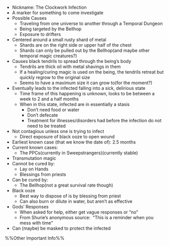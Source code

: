 - Nickname: The Clockwork Infection
- A marker for something to come investigate
- Possible Causes
	- Traveling from one universe to another through a Temporal Dungeon
	- Being targeted by the Bellhop
	- Exposure to drifters
- Centered around a small rusty shard of metal
	- Shards are on the right side or upper half of the chest
	- Shards can only be pulled out by the Bellhop(and maybe other temporal magic creatures?)
- Causes black tendrils to spread through the being’s body
	- Tendrils are thick oil with metal shavings in them
	- If a healing/curing magic is used on the being, the tendrils retreat but quickly regrow to the original size
	- Seems to have a maximum size it can grow to(for the moment?)
- Eventually leads to the infected falling into a sick, delirious state
	- Time frame of this happening is unknown, looks to be between a week to 2 and a half months
	- When in this state, infected are in essentially a stasis
		- Don’t need food or water
		- Don’t defecate
		- Treatment for illnesses/disorders had before the infection do not need to be treated
- Not contagious unless one is trying to infect
	- Direct exposure of black ooze to open wound
- Earliest known case (that we know the date of): 2.5 months
- Current known cases:
	- The PPCs(currently in Sweepstrangers)(currently stable)
- Transmutation magic
- Cannot be cured by:
	- Lay on Hands
	- Blessings from priests
- Can be cured by:
	- The Bellhop(not a great survival rate though)
- Black ooze
	- Best way to dispose of is by blessing from priest
	- Can also burn or dilute in water, but aren’t as effective
- Gods’ Responses   
	- When asked for help, either get vague responses or “no”
	- From Shurie’s anonymous source:  “This is a reminder when you mess with time”
- Can (maybe) be masked to protect the infected


%%Other Important Info%%